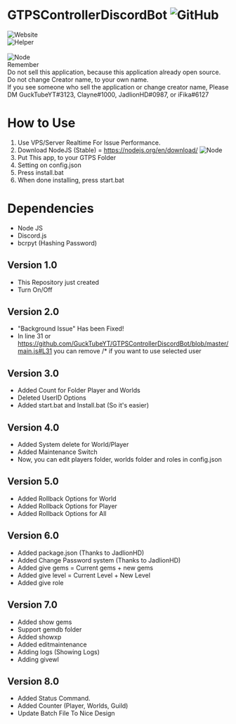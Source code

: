 # GTPSControllerDiscordBot ![GitHub](https://img.shields.io/github/license/GuckTubeYT/GTPSControllerDiscordBot?style=flat-square)
![Website](https://img.shields.io/website?down_color=red&down_message=Suspended&style=flat-square&up_color=green&up_message=Uptime&url=http%3A%2F%2Fgrowtopia1.com)
<br>
![Helper](https://img.shields.io/badge/Helper-JadlionHD%2C%20Clayne%2C%20Fikasm-blueviolet)
<br>
<br>
![Node](https://img.shields.io/badge/NODEJS-Stable-orange)
<br /> Remember
<br />Do not sell this application, because this application already open source.
<br />Do not change Creator name, to your own name.
<br />If you see someone who sell the application or change creator name, Please DM GuckTubeYT#3123, Clayne#1000, JadlionHD#0987, or iFika#6127
# How to Use
1. Use VPS/Server Realtime For Issue Performance.
2. Download NodeJS (Stable) = https://nodejs.org/en/download/ ![Node](https://img.shields.io/badge/NODEJS-Stable-orange)
2. Put This app, to your GTPS Folder
3. Setting on config.json
4. Press install.bat
5. When done installing, press start.bat
# Dependencies
- Node JS
- Discord.js
- bcrpyt (Hashing Password)
## Version 1.0
- This Repository just created
- Turn On/Off
## Version 2.0
- "Background Issue" Has been Fixed!
- In line 31 or https://github.com/GuckTubeYT/GTPSControllerDiscordBot/blob/master/main.js#L31 you can remove /* if you want to use selected user
## Version 3.0
- Added Count for Folder Player and Worlds
- Deleted UserID Options
- Added start.bat and Install.bat (So it's easier)
## Version 4.0
- Added System delete for World/Player
- Added Maintenance Switch
- Now, you can edit players folder, worlds folder and roles in config.json
## Version 5.0
- Added Rollback Options for World
- Added Rollback Options for Player
- Added Rollback Options for All
## Version 6.0
- Added package.json (Thanks to JadlionHD)
- Added Change Password system (Thanks to JadlionHD)
- Added give gems = Current gems + new gems
- Added give level = Current Level + New Level
- Added give role
## Version 7.0
- Added show gems
- Support gemdb folder
- Added showxp
- Added editmaintenance
- Adding logs (Showing Logs)
- Adding givewl
## Version 8.0
- Added Status Command.
- Added Counter (Player, Worlds, Guild)
- Update Batch File To Nice Design

